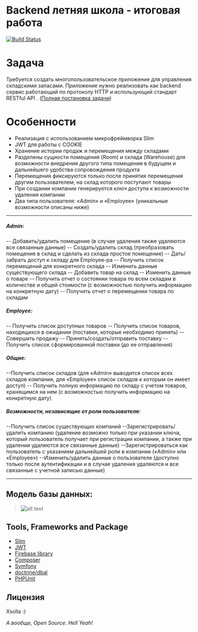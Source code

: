 # Backend летняя школа - итоговая работа

[![Build Status](https://travis-ci.org/joemccann/dillinger.svg?branch=master)](https://travis-ci.org/joemccann/dillinger)

# Задача
Требуется создать многопользовательское приложение для управления складскими запасами. Приложение нужно реализовать как backend сервис работающий по протоколу HTTP и использующий стандарт RESTful API . ([Полная постановка задачи][link_t])


# Особенности

  - Реализация с использованием микрофреймворка Slim
  - JWT для работы с COOKIE
  - Хранение истории продаж и перемещения между складами
  - Разделены сущности помещения (Room) и склада (Warehouse) для возможности внедрения другого типа помещения в будущем и дальнейшего удобства сопровождения продукта
  - Перемещения фиксируются только после принятия перемещения другим пользователем, на склад которого поступают товары
  - При создании компании генерируется ключ доступа к возможности удаления компании
  - Два типа пользователя: «Admin» и «Employee» (уникальные возможности описаны ниже)
  
----
##### Admin:
-- Добавить/удалить помещение (в случае удаления также удаляются все связанные данные)
-- Создать/удалить склад (преобразовать помещение в склад и сделать из склада простое помещение)
-- Дать/забрать доступ к складу для Employee-ра
-- Получить список перемещений для конкретного склада
-- Изменить данные существующего склада
-- Добавить товар на склад
-- Изменить данные о товаре
-- Получить отчет о состоянии товара по всем складам в количестве и общей стоимости (с возможностью получить информацию на конкретную дату)
-- Получить отчет о перемещении товара по складам
    
##### Employee:
-- Получить список доступных товаров
-- Получить список товаров, находящихся в ожидании (поставки, которые необходимо принять)
-- Совершить продажу
-- Принять/создать/отправить поставку
-- Получить список сформированной поставки (до ее отправления)

##### Общие:
--Получить список складов (для «Admin» выводится список всех складов компании, для «Employee» список складов к которым он имеет доступ)
-- Получить полную информацию по складу с учетом товаров, хранящимся на нем (с возможностью получить информацию на конкретную дату)

##### Возможности, независящие от роли пользователя:
--Получить список существующих компаний
--Зарегистрировать/удалить компанию (удаление возможно только при указании ключа, который пользователь получает при регистрации компании, а также при удалении удаляются все связанные данные)
--Зарегистрироваться как пользователь с указанием дальнейшей роли в компании («Admin» или «Employee»)
--Изменить/удалить данные о пользователе (доступно только после аутентификации и в случае удаления удаляются и все связанные с учетной записью данные)

----

## Модель базы данных:
>![alt text](https://cdn1.savepice.ru/uploads/2018/10/1/969477f0bd5e35fb621c4dac7f94b8d7-full.png)

Tools, Frameworks and Package 
----
- [Slim][link_slim]
- [JWT][link_jwt]
- [Firebase library][link_firebase_jwt]
- [Composer][link_composer]
- [Symfony][link_symfony]
- [doctrine/dbal][link_doctrine]
- [PHPUnit][link_phpunit]

Лицензия
----
Xsolla :)

*А вообще, Open Source. Hell Yeah!*

   [link_t]: <https://docs.google.com/document/d/1xNw8AemftD7PvV1hPtp0LJxTPYjQT83cENroMT_chkk/edit>
   [link_slim]: <https://www.slimframework.com>
   [link_jwt]: <https://jwt.io>
   [link_firebase_jwt]: <https://github.com/firebase/php-jwt>
   [link_composer]: <https://getcomposer.org>
   [link_symfony]: <https://symfony.com>
   [link_doctrine]: <https://github.com/doctrine/dbal>
   [link_phpunit]: <https://phpunit.de>
